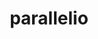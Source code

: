 ---
title: "parallelio"
layout: cache
categories: [package, v0.20.0]
meta: {"versions": ["2.5.10"], "compilers": ["gcc@=7.3.1"], "oss": ["amzn2"], "platforms": ["linux"], "targets": ["aarch64", "neoverse_n1", "x86_64_v3"], "stacks": ["aws-isc", "aws-isc-aarch64", "root"], "num_specs": 3, "num_specs_by_stack": {"root": 3, "aws-isc-aarch64": 2, "aws-isc": 1}}
spec_details: [{"hash": "5lsmrlsb2lgn626hkt6q5mxk56bezvys", "compiler": "gcc@=7.3.1", "versions": ["2.5.10"], "os": "amzn2", "platform": "linux", "target": "aarch64", "variants": ["build_system=cmake", "build_type=Release", "+fortran", "generator=make", "~ipo", "~logging", "+mpi", "+pnetcdf", "+shared", "~timing"], "stacks": ["root", "aws-isc-aarch64"], "size": "-", "tarball": "https://binaries.spack.io/v0.20.0/build_cache/linux-amzn2-aarch64/gcc-7.3.1/parallelio-2.5.10/linux-amzn2-aarch64-gcc-7.3.1-parallelio-2.5.10-5lsmrlsb2lgn626hkt6q5mxk56bezvys.spack"}, {"hash": "rdgj4y2jp6hzgqgam3e7mjhfy2pxnfxn", "compiler": "gcc@=7.3.1", "versions": ["2.5.10"], "os": "amzn2", "platform": "linux", "target": "neoverse_n1", "variants": ["build_system=cmake", "build_type=Release", "+fortran", "generator=make", "~ipo", "~logging", "+mpi", "+pnetcdf", "+shared", "~timing"], "stacks": ["root", "aws-isc-aarch64"], "size": "-", "tarball": "https://binaries.spack.io/v0.20.0/build_cache/linux-amzn2-neoverse_n1/gcc-7.3.1/parallelio-2.5.10/linux-amzn2-neoverse_n1-gcc-7.3.1-parallelio-2.5.10-rdgj4y2jp6hzgqgam3e7mjhfy2pxnfxn.spack"}, {"hash": "44we7c62f53jj4qbmtrai2qvu4emcxs4", "compiler": "gcc@=7.3.1", "versions": ["2.5.10"], "os": "amzn2", "platform": "linux", "target": "x86_64_v3", "variants": ["build_system=cmake", "build_type=Release", "+fortran", "generator=make", "~ipo", "~logging", "+mpi", "+pnetcdf", "+shared", "~timing"], "stacks": ["aws-isc", "root"], "size": "-", "tarball": "https://binaries.spack.io/v0.20.0/build_cache/linux-amzn2-x86_64_v3/gcc-7.3.1/parallelio-2.5.10/linux-amzn2-x86_64_v3-gcc-7.3.1-parallelio-2.5.10-44we7c62f53jj4qbmtrai2qvu4emcxs4.spack"}]
---